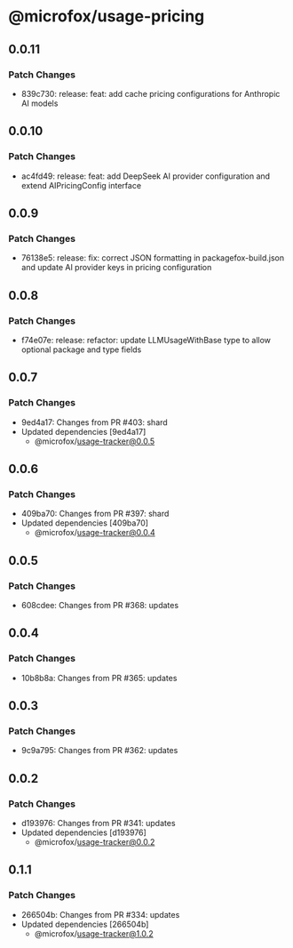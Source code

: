 # @microfox/usage-pricing

## 0.0.11

### Patch Changes

- 839c730: release: feat: add cache pricing configurations for Anthropic AI models

## 0.0.10

### Patch Changes

- ac4fd49: release: feat: add DeepSeek AI provider configuration and extend AIPricingConfig interface

## 0.0.9

### Patch Changes

- 76138e5: release: fix: correct JSON formatting in packagefox-build.json and update AI provider keys in pricing configuration

## 0.0.8

### Patch Changes

- f74e07e: release: refactor: update LLMUsageWithBase type to allow optional package and type fields

## 0.0.7

### Patch Changes

- 9ed4a17: Changes from PR #403: shard
- Updated dependencies [9ed4a17]
  - @microfox/usage-tracker@0.0.5

## 0.0.6

### Patch Changes

- 409ba70: Changes from PR #397: shard
- Updated dependencies [409ba70]
  - @microfox/usage-tracker@0.0.4

## 0.0.5

### Patch Changes

- 608cdee: Changes from PR #368: updates

## 0.0.4

### Patch Changes

- 10b8b8a: Changes from PR #365: updates

## 0.0.3

### Patch Changes

- 9c9a795: Changes from PR #362: updates

## 0.0.2

### Patch Changes

- d193976: Changes from PR #341: updates
- Updated dependencies [d193976]
  - @microfox/usage-tracker@0.0.2

## 0.1.1

### Patch Changes

- 266504b: Changes from PR #334: updates
- Updated dependencies [266504b]
  - @microfox/usage-tracker@1.0.2
